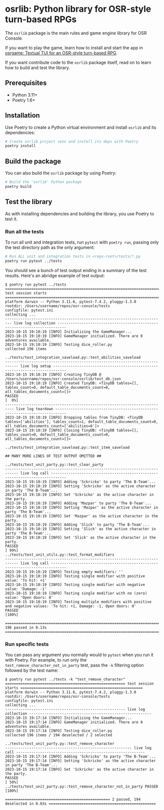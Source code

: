 # osrlib: Python library for OSR-style turn-based RPGs

The `osrlib` package is the main rules and game engine library for OSR Console.

If you want to play the game, learn how to install and start the app in [osrgame: Textual TUI for an OSR-style turn-based RPG](../osrgame/README.md).

If you want contribute code to the `osrlib` package itself, read on to learn how to build and test the library.

## Prerequisites

- Python 3.11+
- Poetry 1.6+

## Installation

Use Poetry to create a Python virtual environment and install `osrlib` and its dependencies:

```sh
# Create osrlib project venv and install its deps with Poetry
poetry install
```

## Build the package

You can also build the `osrlib` package by using Poetry:

```sh
# Build the 'osrlib' Python package
poetry build
```

## Test the library

As with installing dependencies and building the library, you use Poetry to test it.

### Run all the tests

To run all unit and integration tests, run `pytest` with `poetry run`, passing only the test directory path as the only argument:

```sh
# Run ALL unit and integration tests in <repo-root>/tests/*.py
poetry run pytest ../tests
```

You should see a bunch of test output ending in a summary of the test results. Here's an abridge example of test output:

```console
$ poetry run pytest ../tests
========================================================================= test session starts ==========================================================================
platform darwin -- Python 3.11.6, pytest-7.4.2, pluggy-1.3.0
rootdir: /Users/username/repos/osr-console/tests
configfile: pytest.ini
collecting ...
------------------------------------------------------------------------- live log collection --------------------------------------------------------------------------
2023-10-15 19:10:19 [INFO] Initializing the GameManager...
2023-10-15 19:10:19 [INFO] GameManager initialized. There are 0 adventures available.
2023-10-15 19:10:19 [INFO] Testing dice_roller.py
collected 196 items

../tests/test_integration_saveload.py::test_abilities_saveload
---------------------------------------------------------------------------- live log setup ----------------------------------------------------------------------------
2023-10-15 19:10:19 [INFO] Creating TinyDB @ /Users/username/repos/osr-console/osrlib/test_db.json
2023-10-15 19:10:19 [INFO] Created TinyDB: <TinyDB tables=[], tables_count=0, default_table_documents_count=0, all_tables_documents_count=[]>
PASSED                                                                                                                                                           [  0%]
-------------------------------------------------------------------------- live log teardown ---------------------------------------------------------------------------
2023-10-15 19:10:19 [INFO] Dropping tables from TinyDB: <TinyDB tables=['abilities'], tables_count=1, default_table_documents_count=0, all_tables_documents_count=['abilities=6']>
2023-10-15 19:10:19 [INFO] Closing TinyDB: <TinyDB tables=[], tables_count=0, default_table_documents_count=0, all_tables_documents_count=[]>

../tests/test_integration_saveload.py::test_item_saveload

## MANY MORE LINES OF TEST OUTPUT OMITTED ##

../tests/test_unit_party.py::test_clear_party
---------------------------------------------------------------------------- live log call -----------------------------------------------------------------------------
2023-10-15 19:10:19 [INFO] Adding 'Sckricko' to party 'The B-Team'...
2023-10-15 19:10:19 [INFO] Setting 'Sckricko' as the active character in party 'The B-Team'...
2023-10-15 19:10:19 [INFO] Set 'Sckricko' as the active character in the party.
2023-10-15 19:10:19 [INFO] Adding 'Mazpar' to party 'The B-Team'...
2023-10-15 19:10:19 [INFO] Setting 'Mazpar' as the active character in party 'The B-Team'...
2023-10-15 19:10:19 [INFO] Set 'Mazpar' as the active character in the party.
2023-10-15 19:10:19 [INFO] Adding 'Slick' to party 'The B-Team'...
2023-10-15 19:10:19 [INFO] Setting 'Slick' as the active character in party 'The B-Team'...
2023-10-15 19:10:19 [INFO] Set 'Slick' as the active character in the party.
PASSED                                                                                                                                                           [ 99%]
../tests/test_unit_utils.py::test_format_modifiers
---------------------------------------------------------------------------- live log call -----------------------------------------------------------------------------
2023-10-15 19:10:19 [INFO] Testing empty modifiers: ''
2023-10-15 19:10:19 [INFO] Testing single modifier with positive value: 'To hit: +1'
2023-10-15 19:10:19 [INFO] Testing single modifier with negative value: 'Damage: -1'
2023-10-15 19:10:19 [INFO] Testing single modifier with no (zero) value: 'Open doors: 0'
2023-10-15 19:10:19 [INFO] Testing multiple modifiers with positive and negative values: 'To hit: +1, Damage: -1, Open doors: 0'
PASSED                                                                                                                                                           [100%]

========================================================================= 196 passed in 0.13s ==========================================================================
```

### Run specific tests

You can pass any argument you normally would to `pytest` when you run it with Poetry. For example, to run only the `test_remove_character_not_in_party` test, pass the `-k` filtering option followed by the test name:

```console
$ poetry run pytest ../tests -k "test_remove_character"
======================================================= test session starts ========================================================
platform darwin -- Python 3.11.6, pytest-7.4.2, pluggy-1.3.0
rootdir: /Users/username/repos/osr-console/tests
configfile: pytest.ini
collecting ...
------------------------------------------------------- live log collection --------------------------------------------------------
2023-10-15 19:17:14 [INFO] Initializing the GameManager...
2023-10-15 19:17:14 [INFO] GameManager initialized. There are 0 adventures available.
2023-10-15 19:17:14 [INFO] Testing dice_roller.py
collected 196 items / 194 deselected / 2 selected

../tests/test_unit_party.py::test_remove_character
---------------------------------------------------------- live log call -----------------------------------------------------------
2023-10-15 19:17:14 [INFO] Adding 'Sckricko' to party 'The B-Team'...
2023-10-15 19:17:14 [INFO] Setting 'Sckricko' as the active character in party 'The B-Team'...
2023-10-15 19:17:14 [INFO] Set 'Sckricko' as the active character in the party.
PASSED                                                                                                                       [ 50%]
../tests/test_unit_party.py::test_remove_character_not_in_party PASSED                                                       [100%]

================================================ 2 passed, 194 deselected in 0.03s =================================================
```
